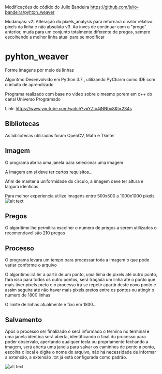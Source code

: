 Modificações do códido do Julio Bandeira
https://github.com/julio-bandeira/pyhton_weaver

Mudanças:
  v2: Alteração do pixels_analysis para retornara o valor relativo pixels  da linha e não absoluto
  v3: Ao inves de continuar com o "prego" anterior, muda para um conjunto totalmente diferente de pregos, sempre escolhendo a melhor linha atual para se modificar


# pyhton_weaver
Forme imagens por meio de linhas

Algoritmo Desenvolvido em Python 3.7 , utilizando PyCharm como IDE com o intuito de aprendizado

Programa realizado com base no video sobre o mesmo porem em c++ do canal Universo Programado

Link: https://www.youtube.com/watch?v=YZtx4jNNbx8&t=234s

## Bibliotecas
As bibliotecas utilizadas foram OpenCV, Math e Tkinter

## Imagem
O programa abrira uma janela para selecionar uma imagem

A imagem em si deve ter certos requisitos...

Afim de manter a uniformidade do circulo, a imagem deve ter altura e largura identicas

Para melhor experiencia utilize imagens entre 500x500 a 1000x1000 pixels
![alt text](https://github.com/julio-bandeira/pyhton_weaver/blob/master/exemplo.png)

## Pregos
O algoritimo lhe permitira escolher o numero de pregos a serem utilizados o recomendavel são 210 pregos

## Processo
O programa levara um tempo para processar toda a imagem o que pode variar conforme o arquivo

O algoritimo irá ler a partir de um ponto, uma linha de pixels até outro ponto, fara isso para todos os outro pontos, será traçada um linha até o ponto que mais tiver pixels preto e o processo irá se repetir apartir deste novo ponto e assim seguira até não haver mais pixels pretos entre os pontos ou atingir o numero de 1800 linhas

O limite de linhas atualmente é fixo em 1800...

## Salvamento
Após o processo ser finalizado o será informado o termino no terminal e uma janela identica será aberta, identificando o final do processo para poder observalo, apertando qualquer tecla ou propriamente fechando a imagem, será aberta uma janela para salvar os caminhos de ponto a ponto, escolha o local e digite o nome do arquivo, não há necessidade de informar a extensão, a extensão .txt já está configurada como padrão.

![alt text](https://github.com/julio-bandeira/pyhton_weaver/blob/master/demonstration.jpg)
